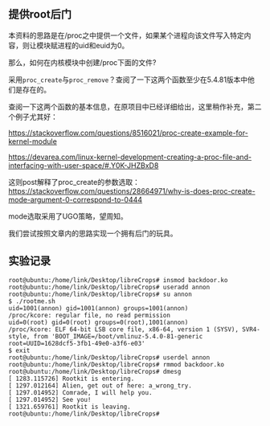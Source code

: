 ## 提供root后门
本资料的思路是在/proc之中提供一个文件，如果某个进程向该文件写入特定内容，则让模块赋进程的uid和euid为0。

那么，如何在内核模块中创建/proc下面的文件?

采用`proc_create`与`proc_remove`？查阅了一下这两个函数至少在5.4.81版本中他们是存在的。

查阅一下这两个函数的基本信息，在原项目中已经详细给出，这里稍作补充，第二个例子尤其好：

https://stackoverflow.com/questions/8516021/proc-create-example-for-kernel-module

https://devarea.com/linux-kernel-development-creating-a-proc-file-and-interfacing-with-user-space/#.Y0K-JHZBxD8

这则post解释了proc_create的参数选取：
https://stackoverflow.com/questions/28664971/why-is-does-proc-create-mode-argument-0-correspond-to-0444

mode选取采用了UGO策略，望周知。

我们尝试按照文章内的思路实现一个拥有后门的玩具。

## 实验记录
```
root@ubuntu:/home/link/Desktop/libreCrops# insmod backdoor.ko
root@ubuntu:/home/link/Desktop/libreCrops# useradd annon
root@ubuntu:/home/link/Desktop/libreCrops# su annon
$ ./rootme.sh
uid=1001(annon) gid=1001(annon) groups=1001(annon)
/proc/kcore: regular file, no read permission
uid=0(root) gid=0(root) groups=0(root),1001(annon)
/proc/kcore: ELF 64-bit LSB core file, x86-64, version 1 (SYSV), SVR4-style, from 'BOOT_IMAGE=/boot/vmlinuz-5.4.0-81-generic root=UUID=1628dcf5-3fb1-49e0-a3f6-e03'
$ exit
root@ubuntu:/home/link/Desktop/libreCrops# userdel annon
root@ubuntu:/home/link/Desktop/libreCrops# rmmod backdoor.ko
root@ubuntu:/home/link/Desktop/libreCrops# dmesg
[ 1283.115726] Rootkit is entering.
[ 1297.012164] Alien, get out of here: a_wrong_try.
[ 1297.014952] Comrade, I will help you.
[ 1297.014952] See you!
[ 1321.659761] Rootkit is leaving.
root@ubuntu:/home/link/Desktop/libreCrops# 
```
